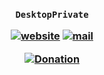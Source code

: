 <h3 align="center">

`DesktopPrivate`

[![website](https://img.shields.io/badge/website-blue)](https://desktopprivate.github.io/donation-website)
[![mail](https://img.shields.io/badge/mail-blue)](mailto:ze_ro_owen@hotmail.com)

[![Donation](https://img.shields.io/badge/donation-white)](https://desktopprivate.github.io/donation)

</h3>